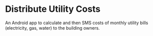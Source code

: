# Distribute Utility Costs
An Android app to calculate and then SMS costs of monthly utility bills (electricity, gas, water) to the building owners.
